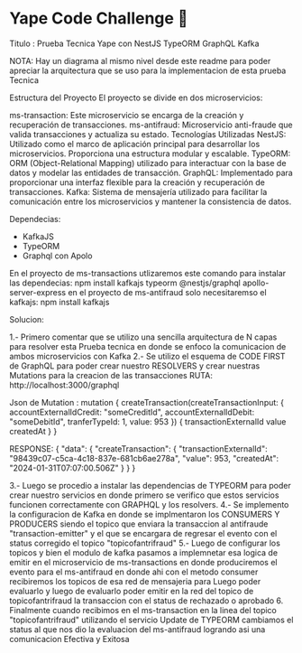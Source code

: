 # Yape Code Challenge :rocket:

Titulo : Prueba Tecnica Yape con NestJS TypeORM GraphQL Kafka 

NOTA: Hay un diagrama al mismo nivel desde este readme para poder apreciar la arquitectura que se uso para la implementacion de esta prueba Tecnica


Estructura del Proyecto
El proyecto se divide en dos microservicios:

ms-transaction: Este microservicio se encarga de la creación y recuperación de transacciones.
ms-antifraud: Microservicio anti-fraude que valida transacciones y actualiza su estado.
Tecnologías Utilizadas
NestJS: Utilizado como el marco de aplicación principal para desarrollar los microservicios. Proporciona una estructura modular y escalable.
TypeORM: ORM (Object-Relational Mapping) utilizado para interactuar con la base de datos y modelar las entidades de transacción.
GraphQL: Implementado para proporcionar una interfaz flexible para la creación y recuperación de transacciones.
Kafka: Sistema de mensajería utilizado para facilitar la comunicación entre los microservicios y mantener la consistencia de datos.


Dependecias: 
- KafkaJS
- TypeORM
- Graphql con Apolo

En el proyecto de ms-transactions utlizaremos este comando para instalar las dependecias:
npm install kafkajs typeorm @nestjs/graphql apollo-server-express
en el proyecto de ms-antifraud solo necesitaremso el kafkajs:
npm install kafkajs

Solucion:

1.- Primero comentar que se utilizo una sencilla arquitectura de N capas para resolver esta Prueba tecnica en donde se enfoco la comunicacion de ambos microservicios con Kafka
2.- Se utilizo el esquema de CODE FIRST de GraphQL para poder crear nuestro RESOLVERS y crear nuestras Mutations para la creacion de las transacciones 
RUTA: http://localhost:3000/graphql

Json de Mutation :
mutation {
  createTransaction(createTransactionInput: {
    accountExternalIdCredit: "someCreditId",
    accountExternalIdDebit: "someDebitId",
    tranferTypeId: 1,
    value: 953
  }) {
    transactionExternalId
    value
    createdAt
  }
}

RESPONSE: {
  "data": {
    "createTransaction": {
      "transactionExternalId": "98439c07-c5ca-4c18-837e-681cb6ae278a",
      "value": 953,
      "createdAt": "2024-01-31T07:07:00.506Z"
    }
  }
}

3.- Luego se procedio a instalar las dependencias de TYPEORM para poder crear nuestro servicios en donde primero se verifico que estos servicios funcionen correctamente con GRAPHQL y los resolvers.
4.- Se implemento la configuracion de Kafka en donde se implmentaron los CONSUMERS Y PRODUCERS siendo el topico que enviara la transaccion al antifraude "transaction-emitter" y el que se encargara de regresar el evento con el status corregido el topico "topicofantrifraud"
5.- Luego de configurar los topicos y bien el modulo de kafka pasamos a implemnetar esa logica de emitir en el microservicio de ms-transactions en donde produciremos el evento para el ms-antifraud en donde ahi con el metodo consumer recibiremos los topicos de esa red de mensajeria para Luego
poder evaluarlo y luego de evaluarlo poder emitir en la red del topico de topicofantrifraud la transaccion con el status de rechazado o aprobado
6. Finalmente cuando recibimos en el ms-transaction en la linea del topico "topicofantrifraud" utilizando el servicio Update de TYPEORM cambiamos el status al que nos dio la evaluacion del ms-antifraud logrando asi una comunicacion Efectiva y Exitosa
